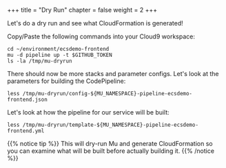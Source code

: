 +++
title = "Dry Run"
chapter = false
weight = 2
+++

Let's do a dry run and see what CloudFormation is generated!

Copy/Paste the following commands into your Cloud9 workspace:

```
cd ~/environment/ecsdemo-frontend
mu -d pipeline up -t $GITHUB_TOKEN
ls -la /tmp/mu-dryrun
```

There should now be more stacks and parameter configs. Let's look at the parameters for building the CodePipeline:
```
less /tmp/mu-dryrun/config-${MU_NAMESPACE}-pipeline-ecsdemo-frontend.json
```

Let's look at how the pipeline for our service will be built:
```
less /tmp/mu-dryrun/template-${MU_NAMESPACE}-pipeline-ecsdemo-frontend.yml
```

{{% notice tip %}}
This will dry-run Mu and generate CloudFormation so you can examine what will be built before actually building it.
{{% /notice %}}
